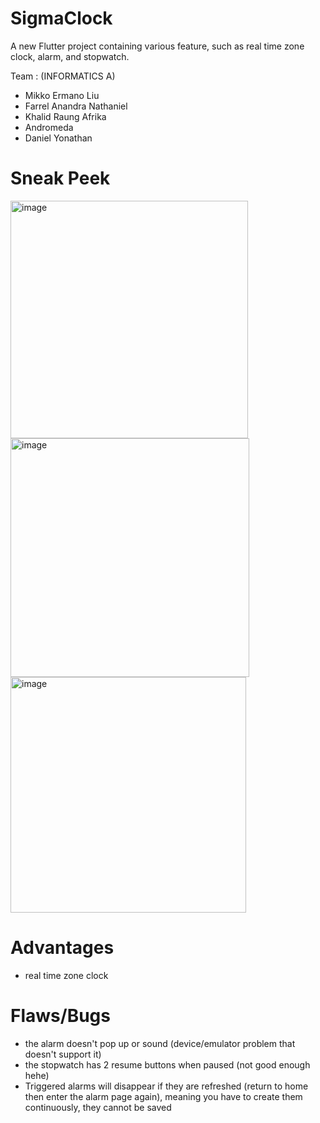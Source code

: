 # SigmaClock

A new Flutter project containing various feature, such as real time zone clock, alarm, and stopwatch.

Team : (INFORMATICS A)
- Mikko Ermano Liu
- Farrel Anandra Nathaniel
- Khalid Raung Afrika
- Andromeda
- Daniel Yonathan

# Sneak Peek

<img width="380" alt="image" src="https://github.com/mxntko/SigmaClock/assets/171511864/9920d781-72e2-4067-b7a0-d3d4ecce5bc1">
<img width="382" alt="image" src="https://github.com/mxntko/SigmaClock/assets/171511864/cc62fa4d-4649-4bfe-a3db-fe5d18c2a25c">
<img width="377" alt="image" src="https://github.com/mxntko/SigmaClock/assets/171511864/46e2bf58-8b51-4668-99ab-e0498f55046e">


# Advantages

- real time zone clock

# Flaws/Bugs

- the alarm doesn't pop up or sound (device/emulator problem that doesn't support it)
- the stopwatch has 2 resume buttons when paused (not good enough hehe)
- Triggered alarms will disappear if they are refreshed (return to home then enter the alarm page again), meaning you have to create them continuously, they cannot be saved
